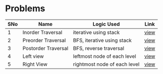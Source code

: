 # Problems

SNo | Name | Logic Used | Link |
----|------|------------|------|
1 | Inorder Traversal | iterative using stack | [view](inorder_traversal.cpp)
2 | Preorder Traversal | BFS, iterative using stack | [view](preorder_traversal.cpp)
3 | Postorder Traversal | BFS, reverse traversal | [view](postorder_traversal.cpp)
4 | Left view | leftmost node of each level | [view](left_view.cpp)
5 | Right View | rightmost node of each level | [view](right_view.cpp)